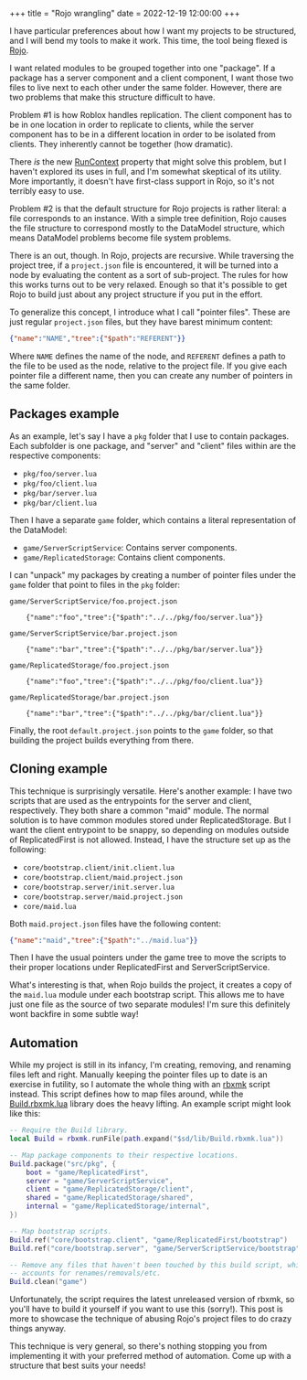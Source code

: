 +++
title = "Rojo wrangling"
date = 2022-12-19 12:00:00
+++

I have particular preferences about how I want my projects to be structured, and
I will bend my tools to make it work. This time, the tool being flexed is
[Rojo][rojo].

I want related modules to be grouped together into one "package". If a package
has a server component and a client component, I want those two files to live
next to each other under the same folder. However, there are two problems that
make this structure difficult to have.

Problem #1 is how Roblox handles replication. The client component has to be in
one location in order to replicate to clients, while the server component has to
be in a different location in order to be isolated from clients. They inherently
cannot be together (how dramatic).

There *is* the new [RunContext][RunContext] property that might solve this
problem, but I haven't explored its uses in full, and I'm somewhat skeptical of
its utility. More importantly, it doesn't have first-class support in Rojo, so
it's not terribly easy to use.

Problem #2 is that the default structure for Rojo projects is rather literal: a
file corresponds to an instance. With a simple tree definition, Rojo causes the
file structure to correspond mostly to the DataModel structure, which means
DataModel problems become file system problems.

There is an out, though. In Rojo, projects are recursive. While traversing the
project tree, if a `project.json` file is encountered, it will be turned into a
node by evaluating the content as a sort of sub-project. The rules for how this
works turns out to be very relaxed. Enough so that it's possible to get Rojo to
build just about any project structure if you put in the effort.

To generalize this concept, I introduce what I call "pointer files". These are
just regular `project.json` files, but they have barest minimum content:

```json
{"name":"NAME","tree":{"$path":"REFERENT"}}
```

Where `NAME` defines the name of the node, and `REFERENT` defines a path to the
file to be used as the node, relative to the project file. If you give each
pointer file a different name, then you can create any number of pointers in the
same folder.

## Packages example
As an example, let's say I have a `pkg` folder that I use to contain packages.
Each subfolder is one package, and "server" and "client" files within are the
respective components:

- `pkg/foo/server.lua`
- `pkg/foo/client.lua`
- `pkg/bar/server.lua`
- `pkg/bar/client.lua`

Then I have a separate `game` folder, which contains a literal representation of
the DataModel:

- `game/ServerScriptService`: Contains server components.
- `game/ReplicatedStorage`: Contains client components.

I can "unpack" my packages by creating a number of pointer files under the
`game` folder that point to files in the `pkg` folder:


```text
game/ServerScriptService/foo.project.json

    {"name":"foo","tree":{"$path":"../../pkg/foo/server.lua"}}

game/ServerScriptService/bar.project.json

    {"name":"bar","tree":{"$path":"../../pkg/bar/server.lua"}}

game/ReplicatedStorage/foo.project.json

    {"name":"foo","tree":{"$path":"../../pkg/foo/client.lua"}}

game/ReplicatedStorage/bar.project.json

    {"name":"bar","tree":{"$path":"../../pkg/bar/client.lua"}}
```

Finally, the root `default.project.json` points to the `game` folder, so that
building the project builds everything from there.

## Cloning example
This technique is surprisingly versatile. Here's another example: I have two
scripts that are used as the entrypoints for the server and client,
respectively. They both share a common "maid" module. The normal solution is to
have common modules stored under ReplicatedStorage. But I want the client
entrypoint to be snappy, so depending on modules outside of ReplicatedFirst is
not allowed. Instead, I have the structure set up as the following:

- `core/bootstrap.client/init.client.lua`
- `core/bootstrap.client/maid.project.json`
- `core/bootstrap.server/init.server.lua`
- `core/bootstrap.server/maid.project.json`
- `core/maid.lua`

Both `maid.project.json` files have the following content:

```json
{"name":"maid","tree":{"$path":"../maid.lua"}}
```

Then I have the usual pointers under the game tree to move the scripts to their
proper locations under ReplicatedFirst and ServerScriptService.

What's interesting is that, when Rojo builds the project, it creates a copy of
the `maid.lua` module under each bootstrap script. This allows me to have just
one file as the source of two separate modules! I'm sure this definitely wont
backfire in some subtle way!

## Automation
While my project is still in its infancy, I'm creating, removing, and renaming
files left and right. Manually keeping the pointer files up to date is an
exercise in futility, so I automate the whole thing with an [rbxmk][rbxmk]
script instead. This script defines how to map files around, while the
[Build.rbxmk.lua][Build.rbxmk.lua] library does the heavy lifting. An example
script might look like this:

```lua
-- Require the Build library.
local Build = rbxmk.runFile(path.expand("$sd/lib/Build.rbxmk.lua"))

-- Map package components to their respective locations.
Build.package("src/pkg", {
	boot = "game/ReplicatedFirst",
	server = "game/ServerScriptService",
	client = "game/ReplicatedStorage/client",
	shared = "game/ReplicatedStorage/shared",
	internal = "game/ReplicatedStorage/internal",
})

-- Map bootstrap scripts.
Build.ref("core/bootstrap.client", "game/ReplicatedFirst/bootstrap")
Build.ref("core/bootstrap.server", "game/ServerScriptService/bootstrap")

-- Remove any files that haven't been touched by this build script, which
-- accounts for renames/removals/etc.
Build.clean("game")
```

Unfortunately, the script requires the latest unreleased version of rbxmk, so
you'll have to build it yourself if you want to use this (sorry!). This post is
more to showcase the technique of abusing Rojo's project files to do crazy
things anyway.

This technique is very general, so there's nothing stopping you from
implementing it with your preferred method of automation. Come up with a
structure that best suits your needs!

[rojo]: https://rojo.space/
[RunContext]: https://robloxapi.github.io/ref/enum/RunContext.html
[rbxmk]: https://github.com/anaminus/rbxmk
[Build.rbxmk.lua]: https://gist.github.com/Anaminus/135999033fa01a3b1491b0d0e54b6f68